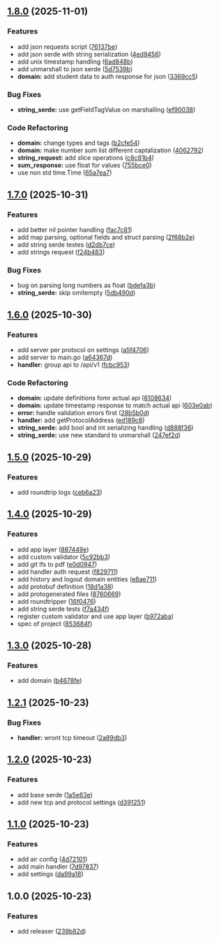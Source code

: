 ## [1.8.0](https://github.com/talDoFlemis/triprotocol-benchmark/compare/v1.7.0...v1.8.0) (2025-11-01)

### Features

* add json requests script ([76137be](https://github.com/talDoFlemis/triprotocol-benchmark/commit/76137be32c4849e6a4a935b1474e8752332bc4e5))
* add json serde with string serialization ([4ed9456](https://github.com/talDoFlemis/triprotocol-benchmark/commit/4ed94563bf6167d0a14c884edf7a6002ef6387a0))
* add unix timestamp handling ([6ad848b](https://github.com/talDoFlemis/triprotocol-benchmark/commit/6ad848bd8b251c1e149d1c127a47eef205270d14))
* add unmarshall to json serde ([5d7539b](https://github.com/talDoFlemis/triprotocol-benchmark/commit/5d7539b03470bfca990da00499e5aba3516e2f42))
* **domain:** add student data to auth response for json ([3369cc5](https://github.com/talDoFlemis/triprotocol-benchmark/commit/3369cc545f8a5ec2990db40ac8660f8d24730551))

### Bug Fixes

* **string_serde:** use getFieldTagValue on marshalling ([ef90038](https://github.com/talDoFlemis/triprotocol-benchmark/commit/ef900381b8a0049416552b021a44ed3bff792a6b))

### Code Refactoring

* **domain:** change types and tags ([b2cfe54](https://github.com/talDoFlemis/triprotocol-benchmark/commit/b2cfe54c67093a1e1236e03341441c54ee911ee5))
* **domain:** make number sum list different captalization ([4062792](https://github.com/talDoFlemis/triprotocol-benchmark/commit/4062792a68f9895727408ed374b88ee69b86f8eb))
* **string_request:** add slice operations ([c8c81b4](https://github.com/talDoFlemis/triprotocol-benchmark/commit/c8c81b44617d3db920c1555c5bd45934fcdd8a50))
* **sum_response:** use float for values ([755bce0](https://github.com/talDoFlemis/triprotocol-benchmark/commit/755bce0bd92499f8bc792c930d563ff3eee49bf0))
* use non std time.Time ([65a7ea7](https://github.com/talDoFlemis/triprotocol-benchmark/commit/65a7ea7682833f0679139c68a0476a2092b614cf))

## [1.7.0](https://github.com/talDoFlemis/triprotocol-benchmark/compare/v1.6.0...v1.7.0) (2025-10-31)

### Features

* add better nil pointer handling ([fac7c81](https://github.com/talDoFlemis/triprotocol-benchmark/commit/fac7c81c8d7979e2ea0fa53f9c3f099373631f7d))
* add map parsing, optional fields and struct parsing ([2f68b2e](https://github.com/talDoFlemis/triprotocol-benchmark/commit/2f68b2eb326bc6cb539d1e55bbaebdd7d446bebf))
* add string serde testes ([d2db7ce](https://github.com/talDoFlemis/triprotocol-benchmark/commit/d2db7ce8dab5e68eb90ed844ae79dd1591d9faa0))
* add strings request ([f24b483](https://github.com/talDoFlemis/triprotocol-benchmark/commit/f24b483bb4611c1e9ba3ff65a20bf83d87825d6b))

### Bug Fixes

* bug on parsing long numbers as float ([bdefa3b](https://github.com/talDoFlemis/triprotocol-benchmark/commit/bdefa3ba6f905998dbed1819703af5bc2dffb15b))
* **string_serde:** skip omitempty ([5db490d](https://github.com/talDoFlemis/triprotocol-benchmark/commit/5db490d25367da21d464594f962f5980bd7ef395))

## [1.6.0](https://github.com/talDoFlemis/triprotocol-benchmark/compare/v1.5.0...v1.6.0) (2025-10-30)

### Features

* add server per protocol on settings ([a5f4706](https://github.com/talDoFlemis/triprotocol-benchmark/commit/a5f47062045ad97590ed1612e006685d81b7a051))
* add server to main.go ([a64367d](https://github.com/talDoFlemis/triprotocol-benchmark/commit/a64367d9eeb9e2d0b786cfd24307ba61cb1ef233))
* **handler:** group api to /api/v1 ([fcbc953](https://github.com/talDoFlemis/triprotocol-benchmark/commit/fcbc9533999fb5a4e04a2caa1c58541b0df6d0e4))

### Code Refactoring

* **domain:** update definitions fomr actual api ([6108634](https://github.com/talDoFlemis/triprotocol-benchmark/commit/6108634f255dc2439be8e8e70ae58fab461b4d7b))
* **domain:** update timestamp response to match actual api ([603e0ab](https://github.com/talDoFlemis/triprotocol-benchmark/commit/603e0abb5d76af88e44efcac09336e82453cac4a))
* **error:** handle validation errors first ([28b5b0d](https://github.com/talDoFlemis/triprotocol-benchmark/commit/28b5b0daa09ff48038336c5c22c2f18720fb4125))
* **handler:** add getProtocolAddress ([ed189c8](https://github.com/talDoFlemis/triprotocol-benchmark/commit/ed189c8e76f0cfe69f3f2c7f1faf81d8c6894a3d))
* **string_serde:** add bool and int serializing handling ([d888f36](https://github.com/talDoFlemis/triprotocol-benchmark/commit/d888f3626ef02a0dec7e59aca5e0726922bb8597))
* **string_serde:** use new standard to unmarshall ([247ef2d](https://github.com/talDoFlemis/triprotocol-benchmark/commit/247ef2d8ce6e5af1c150beae71dcee251cd85c49))

## [1.5.0](https://github.com/talDoFlemis/triprotocol-benchmark/compare/v1.4.0...v1.5.0) (2025-10-29)

### Features

* add roundtrip logs ([ceb6a23](https://github.com/talDoFlemis/triprotocol-benchmark/commit/ceb6a23c8c3616428bb0600e4af29048791e66d6))

## [1.4.0](https://github.com/talDoFlemis/triprotocol-benchmark/compare/v1.3.0...v1.4.0) (2025-10-29)

### Features

* add app layer ([887449e](https://github.com/talDoFlemis/triprotocol-benchmark/commit/887449ee538a124469e79982a0313b75510a00ba))
* add custom validator ([5c92bb3](https://github.com/talDoFlemis/triprotocol-benchmark/commit/5c92bb3a7c08bd308ae4bb316662fb2c00f8dc59))
* add git lfs to pdf ([e0d0947](https://github.com/talDoFlemis/triprotocol-benchmark/commit/e0d0947108fbdd64afe22a0aca39db76ef0c40e1))
* add handler auth request ([f829711](https://github.com/talDoFlemis/triprotocol-benchmark/commit/f8297110b2c61e5bc087fc0fb842cb2546a54f0a))
* add history and logout domain entities ([e8ae711](https://github.com/talDoFlemis/triprotocol-benchmark/commit/e8ae711fc5e82d6601c7eb0ae2c22280de6c7f19))
* add protobuf definition ([18d1a38](https://github.com/talDoFlemis/triprotocol-benchmark/commit/18d1a38125baf112360324e518fadb71d1787989))
* add protogenerated files ([8760669](https://github.com/talDoFlemis/triprotocol-benchmark/commit/8760669d5dff5723a64805b45a9e0268b7631cc7))
* add roundtripper ([16f0476](https://github.com/talDoFlemis/triprotocol-benchmark/commit/16f047652fcd7494eeb99872d1dd7cbfd9acba4e))
* add string serde tests ([f7a434f](https://github.com/talDoFlemis/triprotocol-benchmark/commit/f7a434fb04ba74cbad062f86fa67471fc5ad5797))
* register custom validator and use app layer ([b972aba](https://github.com/talDoFlemis/triprotocol-benchmark/commit/b972aba80a1f2508c23ed2b7380017324b0a767e))
* spec of project ([853684f](https://github.com/talDoFlemis/triprotocol-benchmark/commit/853684fcca7a99d951d8e812a960a2be6cab5666))

## [1.3.0](https://github.com/talDoFlemis/triprotocol-benchmark/compare/v1.2.1...v1.3.0) (2025-10-28)

### Features

* add domain ([b4678fe](https://github.com/talDoFlemis/triprotocol-benchmark/commit/b4678fecf4f72282326cd8c0ac7d6a93947e2390))

## [1.2.1](https://github.com/talDoFlemis/triprotocol-benchmark/compare/v1.2.0...v1.2.1) (2025-10-23)

### Bug Fixes

* **handler:** wront tcp timeout ([2a89db3](https://github.com/talDoFlemis/triprotocol-benchmark/commit/2a89db397f091d5a9a45232dec3b353522e5adfc))

## [1.2.0](https://github.com/talDoFlemis/triprotocol-benchmark/compare/v1.1.0...v1.2.0) (2025-10-23)

### Features

* add base serde ([1a5e63e](https://github.com/talDoFlemis/triprotocol-benchmark/commit/1a5e63eba41e1005bfe04dd9b3d34c86e8ee0df2))
* add new tcp and protocol settings ([d391251](https://github.com/talDoFlemis/triprotocol-benchmark/commit/d3912518fc1c4d47820011ff1cfae04f73d89c51))

## [1.1.0](https://github.com/talDoFlemis/triprotocol-benchmark/compare/v1.0.0...v1.1.0) (2025-10-23)

### Features

* add air config ([4d72101](https://github.com/talDoFlemis/triprotocol-benchmark/commit/4d72101ecb0a8501ac23e04b20dba89ec3ce8f60))
* add main handler ([7d97837](https://github.com/talDoFlemis/triprotocol-benchmark/commit/7d97837061e13a0d930439822a749509fc0bfac5))
* add settings ([da99a18](https://github.com/talDoFlemis/triprotocol-benchmark/commit/da99a18be181f5e2e746f6e44d9d8d037460973f))

## 1.0.0 (2025-10-23)

### Features

* add releaser ([239b82d](https://github.com/talDoFlemis/triprotocol-benchmark/commit/239b82d47c9d2cee847e3b087d60fa0e87e01ceb))
